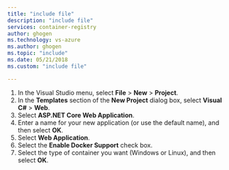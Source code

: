 ```yaml
---
title: "include file"
description: "include file"
services: container-registry
author: ghogen
ms.technology: vs-azure
ms.author: ghogen
ms.topic: "include"
ms.date: 05/21/2018
ms.custom: "include file"

---
```


1. In the Visual Studio menu, select **File** > **New** > **Project**.
2. In the **Templates** section of the **New Project** dialog box, select **Visual C#** > **Web**.
3. Select **ASP.NET Core Web Application**.
4. Enter a name for your new application (or use the default name), and then select **OK**.
5. Select **Web Application**.
6. Select the **Enable Docker Support** check box.
7. Select the type of container you want (Windows or Linux), and then select **OK**.
